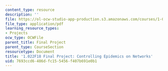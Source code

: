 ```yaml
---
content_type: resource
description: ''
file: https://ol-ocw-studio-app-production.s3.amazonaws.com/courses/1-022-introduction-to-network-models-fall-2018/7693ccd6486dfc155456f407b691e0b1_MIT1_022F18_ProjectEpidemics.pdf
file_type: application/pdf
learning_resource_types:
- Projects
ocw_type: OCWFile
parent_title: Final Project
parent_type: CourseSection
resourcetype: Document
title: '1.022F18 Final Project: Controlling Epidemics on Networks'
uid: 7693ccd6-486d-fc15-5456-f407b691e0b1
---
```

